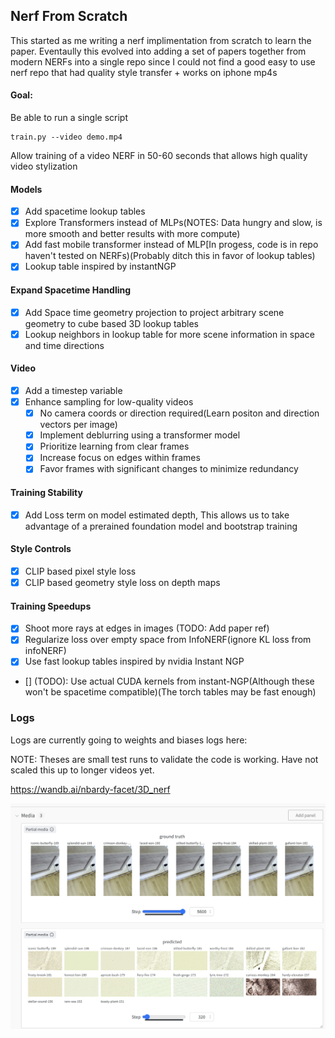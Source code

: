 ## Nerf From Scratch

This started as me writing a nerf implimentation from scratch to learn the paper. Eventaully this evolved into adding a set of papers together from modern NERFs into a single repo since I could not find a good easy to use nerf repo that had quality style transfer + works on iphone mp4s

#### Goal:

Be able to run a single script

```
train.py --video demo.mp4
```

Allow training of a video NERF in 50-60 seconds that allows high quality video stylization

#### Models

- [x] Add spacetime lookup tables
- [x] Explore Transformers instead of MLPs(NOTES: Data hungry and slow, is more smooth and better results with more compute)
- [x] Add fast mobile transformer instead of MLP[In progess, code is in repo haven't tested on NERFs)(Probably ditch this in favor of lookup tables)
- [x] Lookup table inspired by instantNGP

#### Expand Spacetime Handling

- [x] Add Space time geometry projection to project arbitrary scene geometry to cube based 3D lookup tables
- [x] Lookup neighbors in lookup table for more scene information in space and time directions

#### Video

- [x] Add a timestep variable
- [x] Enhance sampling for low-quality videos
  - [x] No camera coords or direction required(Learn positon and direction vectors per image)
  - [x] Implement deblurring using a transformer model
  - [x] Prioritize learning from clear frames
  - [x] Increase focus on edges within frames
  - [x] Favor frames with significant changes to minimize redundancy

#### Training Stability

- [x] Add Loss term on model estimated depth, This allows us to take advantage of a prerained foundation model and bootstrap training

#### Style Controls

- [x] CLIP based pixel style loss
- [x] CLIP based geometry style loss on depth maps

#### Training Speedups

- [x] Shoot more rays at edges in images (TODO: Add paper ref)
- [x] Regularize loss over empty space from InfoNERF(ignore KL loss from infoNERF)
- [x] Use fast lookup tables inspired by nvidia Instant NGP
- [] (TODO): Use actual CUDA kernels from instant-NGP(Although these won't be spacetime compatible)(The torch tables may be fast enough)

### Logs

Logs are currently going to weights and biases logs here:

NOTE: Theses are small test runs to validate the code is working. Have not scaled this up to longer videos yet.

https://wandb.ai/nbardy-facet/3D_nerf

![alt text](image.png)
